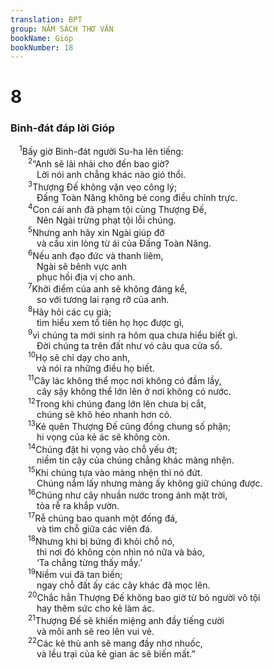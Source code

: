 ```yaml
---
translation: BPT
group: NĂM SÁCH THƠ VĂN
bookName: Gióp 
bookNumber: 18
---
```


<div class="title"><h1>8</h1><h3>Binh-đát đáp lời Gióp</h3></div>
<span class="verse giop_8_1"> <sup>1</sup>Bấy giờ Binh-đát người Su-ha lên tiếng:<br/></span>
<span class="verse giop_8_2">  <sup>2</sup>“Anh sẽ lải nhải cho đến bao giờ?<br/>   Lời nói anh chẳng khác nào gió thổi.<br/></span>
<span class="verse giop_8_3">  <sup>3</sup>Thượng Đế không vặn vẹo công lý;<br/>   Đấng Toàn Năng không bẻ cong điều chính trực.<br/></span>
<span class="verse giop_8_4">  <sup>4</sup>Con cái anh đã phạm tội cùng Thượng Đế,<br/>   Nên Ngài trừng phạt tội lỗi chúng.<br/></span>
<span class="verse giop_8_5">  <sup>5</sup>Nhưng anh hãy xin Ngài giúp đỡ<br/>   và cầu xin lòng từ ái của Đấng Toàn Năng.<br/></span>
<span class="verse giop_8_6">  <sup>6</sup>Nếu anh đạo đức và thanh liêm,<br/>   Ngài sẽ bênh vực anh<br/>   phục hồi địa vị cho anh.<br/></span>
<span class="verse giop_8_7">  <sup>7</sup>Khởi điểm của anh sẽ không đáng kể,<br/>   so với tương lai rạng rỡ của anh.<br/></span>
<span class="verse giop_8_8">  <sup>8</sup>Hãy hỏi các cụ già;<br/>   tìm hiểu xem tổ tiên họ học được gì,<br/></span>
<span class="verse giop_8_9">  <sup>9</sup>vì chúng ta mới sinh ra hôm qua chưa hiểu biết gì.<br/>   Đời chúng ta trên đất như vó câu qua cửa sổ.<br/></span>
<span class="verse giop_8_10">  <sup>10</sup>Họ sẽ chỉ dạy cho anh,<br/>   và nói ra những điều họ biết.<br/></span>
<span class="verse giop_8_11">  <sup>11</sup>Cây lác không thể mọc nơi không có đầm lầy,<br/>   cây sậy không thể lớn lên ở nơi không có nước.<br/></span>
<span class="verse giop_8_12">  <sup>12</sup>Trong khi chúng đang lớn lên chưa bị cắt,<br/>   chúng sẽ khô héo nhanh hơn cỏ.<br/></span>
<span class="verse giop_8_13">  <sup>13</sup>Kẻ quên Thượng Đế cũng đồng chung số phận;<br/>   hi vọng của kẻ ác sẽ không còn.<br/></span>
<span class="verse giop_8_14">  <sup>14</sup>Chúng đặt hi vọng vào chỗ yếu ớt;<br/>   niềm tin cậy của chúng chẳng khác màng nhện.<br/></span>
<span class="verse giop_8_15">  <sup>15</sup>Khi chúng tựa vào màng nhện thì nó đứt.<br/>   Chúng nắm lấy nhưng màng ấy không giữ chúng được.<br/></span>
<span class="verse giop_8_16">  <sup>16</sup>Chúng như cây nhuần nước trong ánh mặt trời,<br/>   tỏa rễ ra khắp vườn.<br/></span>
<span class="verse giop_8_17">  <sup>17</sup>Rễ chúng bao quanh một đống đá,<br/>   và tìm chỗ giữa các viên đá.<br/></span>
<span class="verse giop_8_18">  <sup>18</sup>Nhưng khi bị bứng đi khỏi chỗ nó,<br/>   thì nơi đó không còn nhìn nó nữa và bảo,<br/>   ‘Ta chẳng từng thấy mầy.’<br/></span>
<span class="verse giop_8_19">  <sup>19</sup>Niềm vui đã tan biến;<br/>   ngay chỗ đất ấy các cây khác đã mọc lên.<br/></span>
<span class="verse giop_8_20">  <sup>20</sup>Chắc hẳn Thượng Đế không bao giờ từ bỏ người vô tội<br/>   hay thêm sức cho kẻ làm ác.<br/></span>
<span class="verse giop_8_21">  <sup>21</sup>Thượng Đế sẽ khiến miệng anh đầy tiếng cười<br/>   và môi anh sẽ reo lên vui vẻ.<br/></span>
<span class="verse giop_8_22">  <sup>22</sup>Các kẻ thù anh sẽ mang đầy nhơ nhuốc,<br/>   và lều trại của kẻ gian ác sẽ biến mất.”<br/></span>
